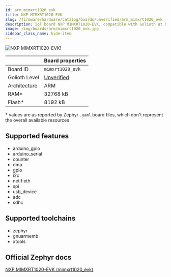 ```yaml
---
id: arm_mimxrt1020_evk
title: NXP MIMXRT1020-EVK
slug: /firmware/hardware/catalog/boards/unverified/arm_mimxrt1020_evk
description: IoT board NXP MIMXRT1020-EVK, compatible with Golioth at unverified level.
image: /img/boards/arm/mimxrt1020_evk.jpg
sidebar_class_name: hide-item
---
```


[//]: # (This is an auto-generated file, do not edit! Changes to it will be lost upon re-generation)

![NXP MIMXRT1020-EVK!](/img/boards/arm/mimxrt1020_evk.jpg "NXP MIMXRT1020-EVK")

|                | Board properties     |
| -------------  | -------------------- |
| Board ID       | `mimxrt1020_evk` |
| Golioth Level  | [Unverified](/firmware/hardware#unverified-boards) |
| Architecture   | ARM |
| RAM*           | 32768 kB |
| Flash*         | 8192 kB |

\* values are as reported by Zephyr `.yaml` board files, which don't represent the overall available resources



## Supported features

* arduino_gpio
* arduino_serial
* counter
* dma
* gpio
* i2c
* netif:eth
* spi
* usb_device
* adc
* sdhc

## Supported toolchains

* zephyr
* gnuarmemb
* xtools

## Official Zephyr docs

[NXP MIMXRT1020-EVK (mimxrt1020_evk)](https://docs.zephyrproject.org/3.6.0/boards/arm/mimxrt1020_evk/doc/index.html)
